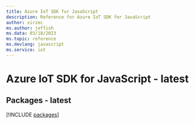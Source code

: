 ```yaml
---
title: Azure IoT SDK for JavaScript
description: Reference for Azure IoT SDK for JavaScript
author: xirzec
ms.author: jeffish
ms.data: 03/18/2023
ms.topic: reference
ms.devlang: javascript
ms.service: iot
---
```

# Azure IoT SDK for JavaScript - latest
## Packages - latest
[!INCLUDE [packages](iot-index.md)]